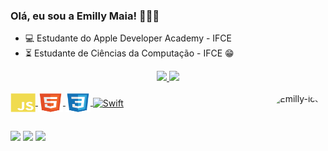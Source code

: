  ### Olá, eu sou a Emilly Maia! 👩🏻‍💻

- 💻 Estudante do Apple Developer Academy - IFCE 
- ⏳ Estudante de Ciências da Computação - IFCE 😁


<div align="center">
  <a href="https://github.com/emillymaia">
  <img height="160em" src="https://github-readme-stats.vercel.app/api/?username=emillymaia&show_icons=true&theme=cobalt&include_all_commits=true&count_private=true"/>
  <img height="160em" src="https://github-readme-stats.vercel.app/api/top-langs/?username=emillymaia&layout=compact&langs_count=7&theme=cobalt"/>
</div>
<div style="display: inline_block"><br>
  <img align="center" alt="Javascript" height="30" width="40" src="https://raw.githubusercontent.com/devicons/devicon/master/icons/javascript/javascript-plain.svg">
  <img align="center" alt="HTML" height="30" width="40" src="https://raw.githubusercontent.com/devicons/devicon/master/icons/html5/html5-original.svg">
  <img align="center" alt="CSS" height="30" width="40" src="https://raw.githubusercontent.com/devicons/devicon/master/icons/css3/css3-original.svg">
 <img align="center" alt="Swift" height="30" width="40" img src=" https://cdn.jsdelivr.net/gh/devicons/devicon/icons/swift/swift-original.svg">
   <img align="right" alt="Emilly-icon" height="150" style="border-radius:50px;"
    src="https://cdn.discordapp.com/attachments/892129715391963159/892129795209580554/download20210901161251.png">
   
</div>

##

<div>
  <a href="https://instagram.com/maiaem_" target="_blank"><img src="https://img.shields.io/badge/-Instagram-%23E4405F?style=for-the-badge&logo=instagram&logoColor=white" target="_blank"></a>
  <a href = "mailto:emillypereira1290@gmail.com"><img src="https://img.shields.io/badge/-Gmail-%23333?style=for-the-badge&logo=gmail&logoColor=white" target="_blank"></a>
  <a href="https://www.linkedin.com/in/emilly-pereira-maia-522731217/" target="_blank"><img src="https://img.shields.io/badge/-LinkedIn-%230077B5?style=for-the-badge&logo=linkedin&logoColor=white" target="_blank"></a> 
 
</div>


